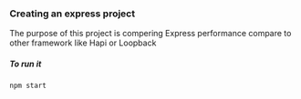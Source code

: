 ### Creating an express project
The purpose of this project is compering Express performance compare to other framework like Hapi or Loopback

##### To run it
```
npm start
```
